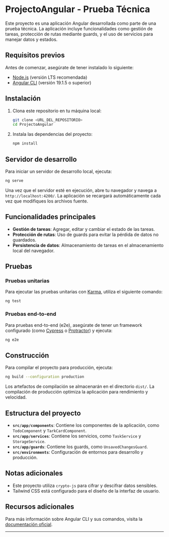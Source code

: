 # ProjectoAngular - Prueba Técnica

Este proyecto es una aplicación Angular desarrollada como parte de una prueba técnica. La aplicación incluye funcionalidades como gestión de tareas, protección de rutas mediante guards, y el uso de servicios para manejar datos y estados.

## Requisitos previos

Antes de comenzar, asegúrate de tener instalado lo siguiente:

- [Node.js](https://nodejs.org/) (versión LTS recomendada)
- [Angular CLI](https://angular.io/cli) (versión 19.1.5 o superior)

## Instalación

1. Clona este repositorio en tu máquina local:
   ```bash
   git clone <URL_DEL_REPOSITORIO>
   cd ProjectoAngular
   ```

2. Instala las dependencias del proyecto:
   ```bash
   npm install
   ```

## Servidor de desarrollo

Para iniciar un servidor de desarrollo local, ejecuta:

```bash
ng serve
```

Una vez que el servidor esté en ejecución, abre tu navegador y navega a `http://localhost:4200/`. La aplicación se recargará automáticamente cada vez que modifiques los archivos fuente.

## Funcionalidades principales

- **Gestión de tareas**: Agregar, editar y cambiar el estado de las tareas.
- **Protección de rutas**: Uso de guards para evitar la pérdida de datos no guardados.
- **Persistencia de datos**: Almacenamiento de tareas en el almacenamiento local del navegador.

## Pruebas

### Pruebas unitarias

Para ejecutar las pruebas unitarias con [Karma](https://karma-runner.github.io), utiliza el siguiente comando:

```bash
ng test
```

### Pruebas end-to-end

Para pruebas end-to-end (e2e), asegúrate de tener un framework configurado (como [Cypress](https://www.cypress.io/) o [Protractor](https://www.protractortest.org/)) y ejecuta:

```bash
ng e2e
```

## Construcción

Para compilar el proyecto para producción, ejecuta:

```bash
ng build --configuration production
```

Los artefactos de compilación se almacenarán en el directorio `dist/`. La compilación de producción optimiza la aplicación para rendimiento y velocidad.

## Estructura del proyecto

- **`src/app/components`**: Contiene los componentes de la aplicación, como `TodoComponent` y `TarkCardComponent`.
- **`src/app/services`**: Contiene los servicios, como `TaskService` y `StorageService`.
- **`src/app/guards`**: Contiene los guards, como `UnsavedChangesGuard`.
- **`src/environments`**: Configuración de entornos para desarrollo y producción.

## Notas adicionales

- Este proyecto utiliza `crypto-js` para cifrar y descifrar datos sensibles.
- Tailwind CSS está configurado para el diseño de la interfaz de usuario.

## Recursos adicionales

Para más información sobre Angular CLI y sus comandos, visita la [documentación oficial](https://angular.dev/tools/cli).

---
